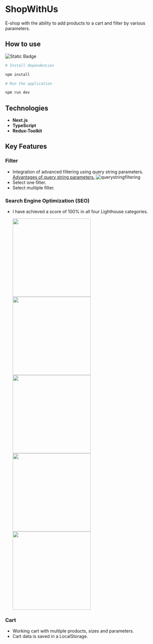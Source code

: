 # ShopWithUs

E-shop with the ability to add products to a cart and filter by various parameters.

## How to use 

![Static Badge](https://img.shields.io/badge/npm-red)

```bash 
# Install dependencies

npm install
```

```bash
# Run the application

npm run dev
```


## Technologies

- **Next.js** 
- **TypeScript** 
- **Redux-Toolkit** 

## Key Features

### Filter

* Integration of advanced filtering using query string parameters. [Advantages of query string parameters.](https://youtu.be/ukpgxEemXsk?si=NV8E5XEIOYiFGm4l) ![querystringfiltering](https://github.com/Svobyyy/ShopWithUs/assets/56925305/2ea74750-a20e-4995-9572-699fbb6c31be)
* Select one filter.
* Select multiple filter.

### Search Engine Optimization (SEO)

* I have achieved a score of 100% in all four Lighthouse categories.

  <img src="https://github.com/Svobyyy/ShopWithUs/assets/56925305/9134f2fc-0cb0-4c5b-9fdf-ff0fad4d974b" width="250">
  <img src="https://github.com/Svobyyy/ShopWithUs/assets/56925305/5815206d-0c78-4e1f-bd28-e9a44ec3134e" width="250">
  <img src="https://github.com/Svobyyy/ShopWithUs/assets/56925305/4d495ea6-d92a-44bb-b373-552c4f874fdb" width="250">
  <img src="https://github.com/Svobyyy/ShopWithUs/assets/56925305/bf1f1b93-23c0-4b37-aeb7-e2eecc4c03d1" width="250">
  <img src="https://github.com/Svobyyy/ShopWithUs/assets/56925305/3c882504-ca7a-4501-91a9-bd0fa598f4a2" width="250">

### Cart

* Working cart with multiple products, sizes and parameters.
* Cart data is saved in a LocalStorage.




